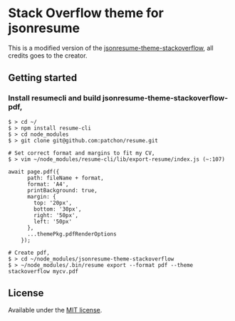 # Stack Overflow theme for jsonresume 
This is a modified version of the [jsonresume-theme-stackoverflow](https://github.com/phoinixi/jsonresume-theme-stackoverflow), all credits goes to the creator. 

## Getting started

### Install resumecli and build jsonresume-theme-stackoverflow-pdf,  
```
$ > cd ~/
$ > npm install resume-cli
$ > cd node_modules
$ > git clone git@github.com:patchon/resume.git

# Set correct format and margins to fit my CV, 
$ > vim ~/node_modules/resume-cli/lib/export-resume/index.js (~:107)

await page.pdf({
      path: fileName + format,
      format: 'A4',
      printBackground: true,
      margin: {
        top: '20px',
        bottom: '30px',                                                                                                                                                                                                        
        right: '50px',
        left: '50px'
      },  
      ...themePkg.pdfRenderOptions
    }); 

# Create pdf, 
$ > cd ~/node_modules/jsonresume-theme-stackoverflow
$ > ~/node_modules/.bin/resume export --format pdf --theme stackoverflow mycv.pdf

```
## License

Available under the [MIT license](http://opensource.org/licenses/mit-license.php).
